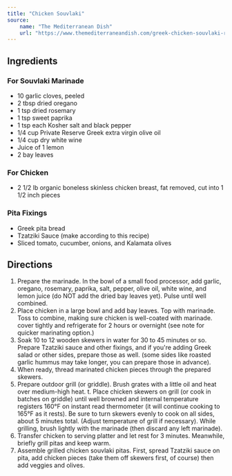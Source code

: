 ```yaml
---
title: "Chicken Souvlaki"
source:
    name: "The Mediterranean Dish"
    url: "https://www.themediterraneandish.com/greek-chicken-souvlaki-recipe-tzatziki/print/14578/"
---
```


## Ingredients

### For Souvlaki Marinade

-   10 garlic cloves, peeled
-   2 tbsp dried oregano
-   1 tsp dried rosemary
-   1 tsp sweet paprika
-   1 tsp each Kosher salt and black pepper
-   1/4 cup Private Reserve Greek extra virgin olive oil
-   1/4 cup dry white wine
-   Juice of 1 lemon
-   2 bay leaves

### For Chicken

-   2 1/2 lb organic boneless skinless chicken breast, fat removed, cut into 1 1/2 inch pieces

### Pita Fixings

-   Greek pita bread
-   Tzatziki Sauce (make according to this recipe)
-   Sliced tomato, cucumber, onions, and Kalamata olives

## Directions

1. Prepare the marinade. In the bowl of a small food processor, add garlic, oregano, rosemary, paprika, salt, pepper, olive oil, white wine, and lemon juice (do NOT add the dried bay leaves yet). Pulse until well combined.
1. Place chicken in a large bowl and add bay leaves. Top with marinade. Toss to combine, making sure chicken is well-coated with marinade. cover tightly and refrigerate for 2 hours or overnight (see note for quicker marinating option.)
1. Soak 10 to 12 wooden skewers in water for 30 to 45 minutes or so. Prepare Tzatziki sauce and other fixings, and if you're adding Greek salad or other sides, prepare those as well. (some sides like roasted garlic hummus may take longer, you can prepare those in advance).
1. When ready, thread marinated chicken pieces through the prepared skewers.
1. Prepare outdoor grill (or griddle). Brush grates with a little oil and heat over medium-high heat. t. Place chicken skewers on grill (or cook in batches on griddle) until well browned and internal temperature registers 160°F on instant read thermometer (it will continue cooking to 165°F as it rests). Be sure to turn skewers evenly to cook on all sides, about 5 minutes total. (Adjust temperature of grill if necessary). While grilling, brush lightly with the marinade (then discard any left marinade).
1. Transfer chicken to serving platter and let rest for 3 minutes. Meanwhile, briefly grill pitas and keep warm.
1. Assemble grilled chicken souvlaki pitas. First, spread Tzatziki sauce on pita, add chicken pieces (take them off skewers first, of course) then add veggies and olives.
